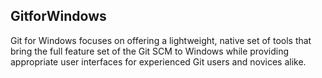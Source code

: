 ## GitforWindows

Git for Windows focuses on offering a lightweight, native set of tools that
bring the full feature set of the Git SCM to Windows while providing appropriate
user interfaces for experienced Git users and novices alike.